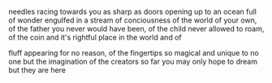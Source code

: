 needles racing towards you as sharp as
doors opening up to an
ocean full of wonder engulfed in a stream of 
conciousness of the world of your own, of the 
father you never would have been, of the
child never allowed to roam, of the
coin and it's rightful place in the world and of

fluff appearing for no reason, of the
fingertips so magical and unique to no one but the imagination of the
creators so far you may only hope to 
dream but they are
here

